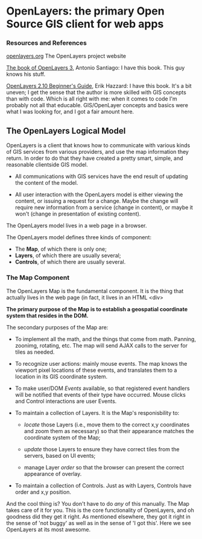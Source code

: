 # OpenLayers: the primary Open Source GIS client for web apps

### Resources and References

[openlayers.org](http://openlayers.org/) The OpenLayers project website

[The book of OpenLayers 3](https://leanpub.com/thebookofopenlayers3), Antonio Santiago: I have this book. This guy knows his stuff.

[OpenLayers 2.10 Beginner's Guide](http://www.amazon.com/gp/product/B005685FB0), Erik Hazzard: I have this book. It's a bit uneven; I get the sense that the author is more skilled with GIS concepts than with code. Which is all right with me: when it comes to code I'm probably not all that educable. GIS/OpenLayer concepts and basics were what I was looking for, and I got a fair amount here.

## The OpenLayers Logical Model

OpenLayers is a client that knows how to communicate with various kinds of GIS services from various providers, and use the map information they return. In order to do that they have created a pretty smart, simple, and reasonable clientside GIS model. 
- All communications with GIS services have the end result of updating the content of the model.

- All user interaction with the OpenLayers model is either viewing the content, or issuing a request for a change. Maybe the change will require new information from a service (change in content), or maybe it won't (change in presentation of existing content).

The OpenLayers model lives in a web page in a browser.

The OpenLayers model defines three kinds of component:

- The **Map**, of which there is only one;
- **Layers**, of which there are usually several;
- **Controls**, of which there are usually several.

### The Map Component

The OpenLayers Map is the fundamental component. It is the thing that actually lives in the web page (in fact, it lives in an HTML &lt;div>

**The primary purpose of the Map is to establish a geospatial coordinate system that resides in the DOM.**

The secondary purposes of the Map are:

- To implement all the math, and the things that come from math. Panning, zoonimg, rotating, etc. The map will send AJAX calls to the server for tiles as needed.

- To recognize user actions: mainly mouse events. The map knows the viewport pixel locations of these events, and translates them to a location in its GIS coordinate system. 

- To make user/DOM _Events_ available, so that registered event handlers will be notified that events of their type have occurred. Mouse clicks and Control interactions are user Events.

- To maintain a collection of Layers. It is the Map's responisbility to:

  - _locate_ those Layers (i.e., move them to the correct x,y coordinates and zoom them as necessary) so that their appearance matches the coordinate system of the Map;

  - _update_ those Layers to ensure they have correct tiles from the servers, based on UI events;

  - manage Layer _order_ so that the browser can present the correct appearance of overlay.

- To maintain a collection of Controls. Just as with Layers, Controls have order and x,y position.

And the cool thing is? You don't have to do _any_ of this manually. The Map takes care of it for you. This is the core functionality of OpenLayers, and oh goodness did they get it right. As mentioned elsewhere, they got it right in the sense of 'not buggy' as well as in the sense of 'I got this'. Here we see OpenLayers at its most awesome.




